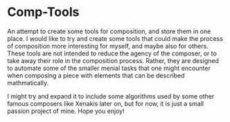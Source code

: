 # Comp-Tools
An attempt to create some tools for composition, and store them in one place.
I would like to try and create some tools that could make the process of composition more interesting for myself,
and maybe also for others. These tools are not intended to reduce the agency of the composer, or to take away their
role in the composition process. Rather, they are designed to automate some of the smaller menial tasks that one 
might encounter when composing a piece with elements that can be described mathmatically. 

I might try and expand it to include some algorithms used by some other famous composers like Xenakis later on, but
for now, it is just a small passion project of mine. Hope you enjoy!
